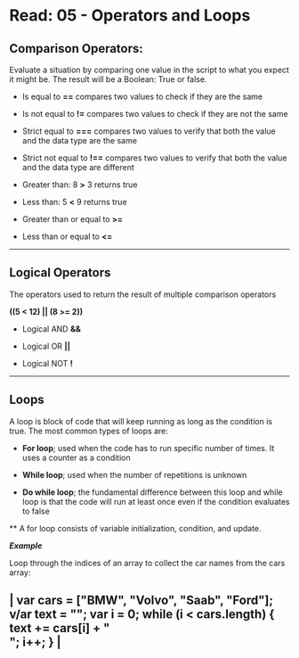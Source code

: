 # Read: 05 - Operators and Loops

## Comparison Operators:

Evaluate a situation by comparing one value in the script to what you expect it might be. The result will be a Boolean: True or false.

- Is equal to **==** compares two values to check if they are the same

- Is not equal to **!=** compares two values to check if they are not the same

- Strict equal to **===** compares two values to verify that both the value and the data type are the same

- Strict not equal to **!==** compares two values to verify that both the value and the data type are different

- Greater than: 8 **>** 3 returns true

- Less than: 5 **<** 9 returns true

- Greater than or equal to **>=**

- Less than or equal to **<=**


_____________________________________________________________
## Logical Operators
The operators used to return the result of multiple comparison operators

**((5 < 12) || (8 >= 2))**

- Logical AND **&&**

- Logical OR **||**

- Logical NOT **!**

______________________________________________________________

## Loops
A loop is block of code that will keep running as long as the condition is true. The most common types of loops are:

- **For loop**; used when the code has to run specific number of times. It uses a counter as a condition

- **While loop**; used when the number of repetitions is unknown

- **Do while loop**; the fundamental difference between this loop and while loop is that the code will run at least once even if the condition evaluates to false

**  A for loop consists of variable initialization, condition, and update.


***Example***

Loop through the indices of an array to collect the car names from the cars array:


| var cars = ["BMW", "Volvo", "Saab", "Ford"];
v/ar text = "";
var i = 0;
while (i < cars.length) {
  text += cars[i] + "<br>";
  i++;
}  |
---  


